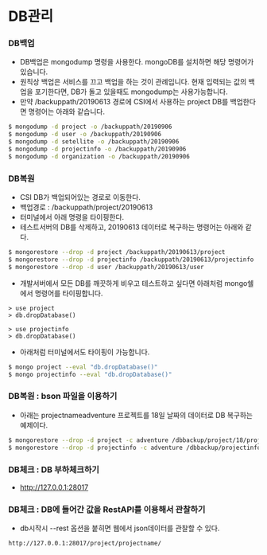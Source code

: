 # DB관리

### DB백업
- DB백업은 mongodump 명령을 사용한다. mongoDB를 설치하면 해당 명령어가 있습니다.
- 원칙상 백업은 서비스를 끄고 백업을 하는 것이 관례입니다. 현재 입력되는 값의 백업을 포기한다면, DB가 돌고 있을때도 mongodump는 사용가능합니다.
- 만약 /backuppath/20190613 경로에 CSI에서 사용하는 project DB를 백업한다면 명령어는 아래와 같습니다.

```bash
$ mongodump -d project -o /backuppath/20190906
$ mongodump -d user -o /backuppath/20190906
$ mongodump -d setellite -o /backuppath/20190906
$ mongodump -d projectinfo -o /backuppath/20190906
$ mongodump -d organization -o /backuppath/20190906
```

### DB복원
- CSI DB가 백업되어있는 경로로 이동한다.
- 백업경로 : /backuppath/project/20190613
- 터미널에서 아래 명령을 타이핑한다.
- 테스트서버의 DB를 삭제하고, 20190613 데이터로 복구하는 명령어는 아래와 같다.

```bash
$ mongorestore --drop -d project /backuppath/20190613/project
$ mongorestore --drop -d projectinfo /backuppath/20190613/projectinfo
$ mongorestore --drop -d user /backuppath/20190613/user
```

- 개발서버에서 모든 DB를 깨끗하게 비우고 테스트하고 싶다면 아래처럼 mongo쉘에서 명령어를 타이핑합니다.

```
> use project
> db.dropDatabase()

> use projectinfo
> db.dropDatabase()
```

- 아래처럼 터미널에서도 타이핑이 가능합니다.

```bash
$ mongo project --eval "db.dropDatabase()"
$ mongo projectinfo --eval "db.dropDatabase()"
```

### DB복원 : bson 파일을 이용하기
- 아래는 projectnameadventure 프로젝트를 18일 날짜의 데이터로 DB 복구하는 예제이다.

```bash
$ mongorestore --drop -d project -c adventure /dbbackup/project/18/project/adventure.bson
$ mongorestore --drop -d projectinfo -c adventure /dbbackup/projectinfo/18/projectinfo/adventure.bson
```

### DB체크 : DB 부하체크하기
- http://127.0.0.1:28017

### DB체크 : DB에 들어간 값을 RestAPI를 이용해서 관찰하기
- db시작시 --rest 옵션을 붙히면 웹에서 json데이터를 관찰할 수 있다.

```
http://127.0.0.1:28017/project/projectname/
```


